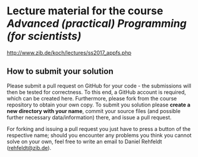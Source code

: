 # Lecture material for the course *Advanced (practical) Programming (for scientists)* 

http://www.zib.de/koch/lectures/ss2017_appfs.php

## How to submit your solution

Please submit a pull request on GitHub for your code - the submissions will then be tested for correctness. To this end, a GitHub account is required, which can be created here. Furthermore, please fork from the course repository to obtain your own copy. To submit you solution please **create a new directory with your name**, commit your source files (and possible further necessary data/information) there, and issue a pull request.

For forking and issuing a pull request you just have to press a button of the respective name; should you encounter any problems you think you cannot solve on your own, feel free to write an email to Daniel Rehfeldt (rehfeldt@zib.de).
